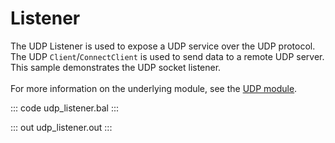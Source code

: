 # Listener

The UDP Listener is used to expose a UDP service over the UDP protocol.
The UDP `Client`/`ConnectClient` is used to send data to a remote UDP server.
This sample demonstrates the UDP socket listener.<br/><br/>
For more information on the underlying module, 
see the [UDP module](https://lib.ballerina.io/ballerina/udp/latest).

::: code udp_listener.bal :::

::: out udp_listener.out :::